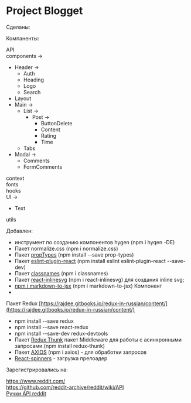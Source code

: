 # Project **Blogget**

Сделаны: <br/>

Компаненты:

API<br/>
components -> 
  * Header ->
    * Auth
    * Heading 
    * Logo
    * Search
  * Layout
  * Main ->  
    * List -> 
      * Post ->  
        * ButtonDelete 
        * Content 
        * Rating 
        * Time
    * Tabs
  * Modal -> 
    * Comments
    * FormComments

context<br/> 
fonts<br/>
hooks<br/>
UI ->
  * Text
  
utils<br/>

Добавлен:

* инструмент по созданию компонентов hygen (npm i hyqen -DE)
* Пакет normalize.css (npm i normalize.css)
* Пакет [propTypes](https://www.npmjs.com/package/prop-types) (npm install --save prop-types)
* Пакет [eslint-plugin-react](https://www.npmjs.com/package/eslint-plugin-react) (npm install eslint eslint-plugin-react --save-dev)
* Пакет [classnames](https://www.npmjs.com/package/classnames) (npm i classnames) 
* Пакет [react-inlinesvg](https://github.com/gilbarbara/react-inlinesvg) (npm i react-inlinesvg) для создания inline svg;
* [npm i markdown-to-jsx](https://www.npmjs.com/package/markdown-to-jsx) (npm i markdown-to-jsx) Компонент
* 
  
  Пакет Redux [https://rajdee.gitbooks.io/redux-in-russian/content/](https://rajdee.gitbooks.io/redux-in-russian/content/)

* npm install --save redux
* npm install --save react-redux
* npm install --save-dev redux-devtools
* Пакет [Redux Thunk](https://github.com/reduxjs/redux-thunk)  пакет Middleware для работы с асинхронными запросами.(npm install redux-thunk)
* Пакет [AXIOS](https://www.npmjs.com/package/axios) (npm i axios) - для обработки запросов
* [React-spinners](https://www.davidhu.io/react-spinners/) - загрузка прелоадер

Зарегистрировались на:

https://www.reddit.com/ <br>
https://github.com/reddit-archive/reddit/wiki/API <br>
[Ручки API reddit](https://www.reddit.com/dev/api/)

